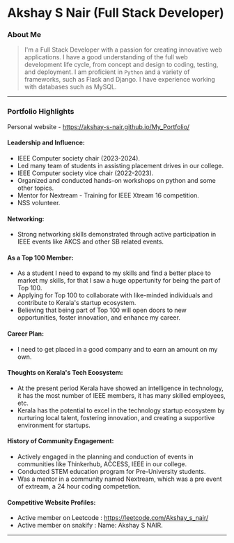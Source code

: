 # Akshay S Nair (Full Stack Developer)

### About Me

> I'm a Full Stack Developer with a passion for creating innovative web applications. I have a good understanding of the full web development life cycle, from concept and design to coding, testing, and deployment. I am proficient in `Python` and a variety of frameworks, such as Flask and Django. I have experience working with databases such as MySQL.

---

### Portfolio Highlights
Personal website - https://akshay-s-nair.github.io/My_Portfolio/

#### Leadership and Influence:

- IEEE Computer society chair (2023-2024).
- Led many team of students in assisting placement drives in our college.
- IEEE Computer society vice chair (2022-2023).
- Organized and conducted hands-on workshops on python and some other topics.
- Mentor for Nextream - Training for IEEE Xtream 16 competition.
- NSS volunteer.


#### Networking:

- Strong networking skills demonstrated through active participation in IEEE events like AKCS and other SB related events.
  

#### As a Top 100 Member:

- As a student I need to expand to my skills and find a better place to market my skills, for that I saw a huge oppertunity for being the part of Top 100.
- Applying for Top 100 to collaborate with like-minded individuals and contribute to Kerala's startup ecosystem.
- Believing that being part of Top 100 will open doors to new opportunities, foster innovation, and enhance my career.

#### Career Plan:

- I need to get placed in a good company and to earn an amount on my own.

#### Thoughts on Kerala's Tech Ecosystem:

- At the present period Kerala have showed an intelligence in technology, it has the most number of IEEE members, it has many skilled employees, etc.
- Kerala has the potential to excel in the technology startup ecosystem by nurturing local talent, fostering innovation, and creating a supportive environment for startups.
  
#### History of Community Engagement:

- Actively engaged in the planning and conduction of events in communities like Thinkerhub, ACCESS, IEEE in our college.
- Conducted STEM education program for Pre-University students.
- Was a mentor in a community named Nextream, which was a pre event of extream, a 24 hour coding competetion.


#### Competitive Website Profiles:

- Active member on Leetcode : https://leetcode.com/Akshay_s_nair/
- Active member on snakify : Name: Akshay S NAIR.


---
